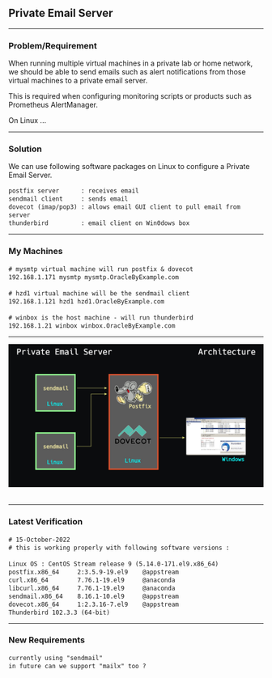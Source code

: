 ## Private Email Server

---

### Problem/Requirement

When running multiple virtual machines in a private lab or home network, we should be able to send emails such as alert notifications from those virtual machines to a private email server.

This is required when configuring monitoring scripts or products such as Prometheus AlertManager.

On Linux ...

---

### Solution

We can use following software packages on Linux to configure a Private Email Server.

```
postfix server      : receives email
sendmail client     : sends email
dovecot (imap/pop3) : allows email GUI client to pull email from server
thunderbird         : email client on Win0dows box
```

---

### My Machines

```
# mysmtp virtual machine will run postfix & dovecot
192.168.1.171 mysmtp mysmtp.OracleByExample.com

# hzd1 virtual machine will be the sendmail client
192.168.1.121 hzd1 hzd1.OracleByExample.com

# winbox is the host machine - will run thunderbird
192.168.1.21 winbox winbox.OracleByExample.com

```

---

![Private_Email_Server_00_Arch.jpg](https://github.com/sarma1807/Private_Email_Server/blob/main/Screenshots/Private_Email_Server_00_Arch.jpg) <br><br>

---

### Latest Verification

```
# 15-October-2022
# this is working properly with following software versions :

Linux OS : CentOS Stream release 9 (5.14.0-171.el9.x86_64)
postfix.x86_64     2:3.5.9-19.el9    @appstream
curl.x86_64        7.76.1-19.el9     @anaconda
libcurl.x86_64     7.76.1-19.el9     @anaconda
sendmail.x86_64    8.16.1-10.el9     @appstream
dovecot.x86_64     1:2.3.16-7.el9    @appstream
Thunderbird 102.3.3 (64-bit)
```

---

### New Requirements
```
currently using "sendmail"
in future can we support "mailx" too ?
```
